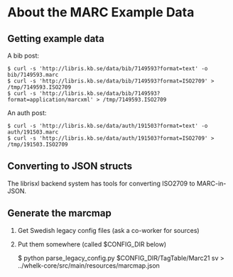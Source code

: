 About the MARC Example Data
========================================================================

## Getting example data ##

A bib post:

    $ curl -s 'http://libris.kb.se/data/bib/7149593?format=text' -o bib/7149593.marc
    $ curl -s 'http://libris.kb.se/data/bib/7149593?format=ISO2709' > /tmp/7149593.ISO2709
    $ curl -s 'http://libris.kb.se/data/bib/7149593?format=application/marcxml' > /tmp/7149593.ISO2709

An auth post:

    $ curl -s 'http://libris.kb.se/data/auth/191503?format=text' -o auth/191503.marc
    $ curl -s 'http://libris.kb.se/data/auth/191503?format=ISO2709' > /tmp/191503.ISO2709

## Converting to JSON structs ##

The librisxl backend system has tools for converting ISO2709 to MARC-in-JSON.

## Generate the marcmap

1. Get Swedish legacy config files (ask a co-worker for sources)
2. Put them somewhere (called $CONFIG_DIR below)

    $ python parse_legacy_config.py $CONFIG_DIR/TagTable/Marc21 sv > ../whelk-core/src/main/resources/marcmap.json

